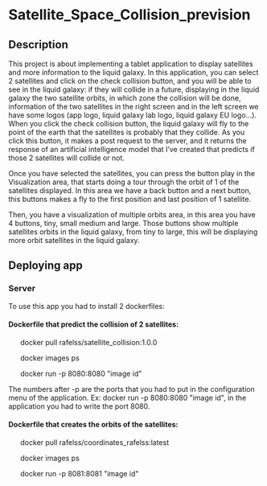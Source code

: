 # Satellite_Space_Collision_prevision

<h2>Description</h2>

This project is about implementing a tablet application to display satellites and more information to the liquid galaxy.
In this application, you can select 2 satellites and click on the check collision button, and you will be able to see in the liquid galaxy: if they will collide in a future, displaying in the liquid galaxy the two satellite orbits, in which zone the collision will be done, information of the two satellites in the right screen and in the left screen we have some logos (app logo, liquid galaxy lab logo, liquid galaxy EU logo…).
When you click the check collision button, the liquid galaxy will fly to the point of the earth that the satellites is probably that they collide. As you click this button, it makes a post request to the server, and it returns the response of an artificial intelligence model that I’ve created that predicts if those 2 satellites will collide or not.

Once you have selected the satellites, you can press the button play in the Visualization area, that starts doing a tour through the orbit of 1 of the satellites displayed. In this area we have a back button and a next button, this buttons makes a fly to the first position and last position of 1 satellite.

Then, you have a visualization of multiple orbits area, in this area you have 4 buttons, tiny, small medium and large. Those buttons show multiple satellites orbits in the liquid galaxy, from tiny to large, this will be displaying more orbit satellites in the liquid galaxy.

<h2>Deploying app</h2>
<h3>Server</h3>

To use this app you had to install 2 dockerfiles:

<h4>Dockerfile that predict the collision of 2 satellites:</h4>


<ul><p>docker pull rafelss/satellite_collision:1.0.0</p>
  <p>docker images ps</p>
<p>docker run -p 8080:8080 "image id"</p>
  </ul>
  The numbers after -p are the ports that you had to put in the configuration menu of the application.
  Ex: docker run -p 8080:8080 "image id", in the application you had to write the port 8080.

<h4>Dockerfile that creates the orbits of the satellites:</h4>


<ul><p>docker pull rafelss/coordinates_rafelss:latest</p>
  <p>docker images ps</p>
<p>docker run -p 8081:8081 "image id"</p>

  </ul>
